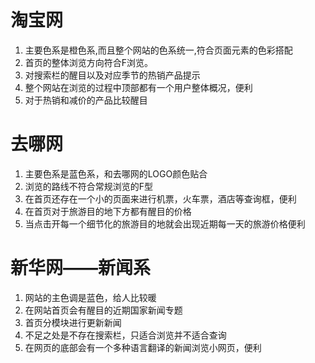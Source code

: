 # 淘宝网
1. 主要色系是橙色系,而且整个网站的色系统一,符合页面元素的色彩搭配
2. 首页的整体浏览方向符合F浏览。
3. 对搜索栏的醒目以及对应季节的热销产品提示
4. 整个网站在浏览的过程中顶部都有一个用户整体概况，便利
5. 对于热销和减价的产品比较醒目

# 去哪网
1. 主要色系是蓝色系，和去哪网的LOGO颜色贴合
2. 浏览的路线不符合常规浏览的F型
3. 在首页还存在一个小的页面来进行机票，火车票，酒店等查询框，便利
4. 在首页对于旅游目的地下方都有醒目的价格
5. 当点击开每一个细节化的旅游目的地就会出现近期每一天的旅游价格便利

# 新华网——新闻系
1. 网站的主色调是蓝色，给人比较暖
2. 在网站首页会有醒目的近期国家新闻专题
3. 首页分模块进行更新新闻
4. 不足之处是不存在搜索栏，只适合浏览并不适合查询
5. 在网页的底部会有一个多种语言翻译的新闻浏览小网页，便利
